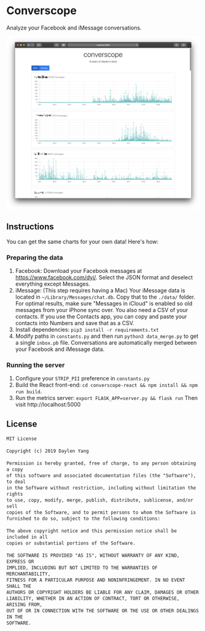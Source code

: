 # Converscope

Analyze your Facebook and iMessage conversations.

![Homepage image](example.png)

## Instructions
You can get the same charts for your own data! Here's how:

### Preparing the data
1. Facebook: Download your Facebook messages at https://www.facebook.com/dyi/. Select the JSON format and deselect everything except Messages.
2. iMessage: (This step requires having a Mac) Your iMessage data is located in `~/Library/Messages/chat.db`. Copy that to the `./data/` folder. For optimal results, make sure "Messages in iCloud" is enabled so old messages from your iPhone sync over. You also need a CSV of your contacts. If you use the Contacts app, you can copy and paste your contacts into Numbers and save that as a CSV.
3. Install dependencies: `pip3 install -r requirements.txt`
4. Modify paths in `constants.py` and then run `python3 data_merge.py` to get a single `inbox.pb` file. Conversations are automatically merged between your Facebook and iMessage data.

### Running the server
1. Configure your `STRIP_PII` preference in `constants.py`
2. Build the React front-end: `cd converscope-react && npm install && npm run build`.
3. Run the metrics server: `export FLASK_APP=server.py && flask run`  Then visit http://localhost:5000

## License

```
MIT License

Copyright (c) 2019 Daylen Yang

Permission is hereby granted, free of charge, to any person obtaining a copy
of this software and associated documentation files (the "Software"), to deal
in the Software without restriction, including without limitation the rights
to use, copy, modify, merge, publish, distribute, sublicense, and/or sell
copies of the Software, and to permit persons to whom the Software is
furnished to do so, subject to the following conditions:

The above copyright notice and this permission notice shall be included in all
copies or substantial portions of the Software.

THE SOFTWARE IS PROVIDED "AS IS", WITHOUT WARRANTY OF ANY KIND, EXPRESS OR
IMPLIED, INCLUDING BUT NOT LIMITED TO THE WARRANTIES OF MERCHANTABILITY,
FITNESS FOR A PARTICULAR PURPOSE AND NONINFRINGEMENT. IN NO EVENT SHALL THE
AUTHORS OR COPYRIGHT HOLDERS BE LIABLE FOR ANY CLAIM, DAMAGES OR OTHER
LIABILITY, WHETHER IN AN ACTION OF CONTRACT, TORT OR OTHERWISE, ARISING FROM,
OUT OF OR IN CONNECTION WITH THE SOFTWARE OR THE USE OR OTHER DEALINGS IN THE
SOFTWARE.
```